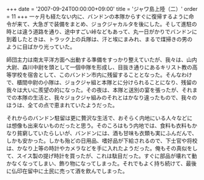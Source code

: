 +++
date = '2007-09-24T00:00:00+09:00'
title = 'ジャワ島上陸（二）'
order = 11
+++
一ヶ月も経たない内に、バンドンの本隊からすぐに復帰するように命令が来て、大急ぎで装備をまとめ、ジョクジャカルタを後にした。そして進駐の時とは違う道路を通り、途中すごい峠などもあって、丸一日がかりでバンドンに到着したときは、トラック上の兵隊は、汗と埃にまみれ、まるで煤掃きの男のように目ばかり光っていた。

師団主力は南太平洋方面へ出動する準備をすっかり整えていたが、我々は、山内大尉、森川中尉を頭として一個中隊を形成し、目抜き通りにあるキリスト教の高等学校を宿舎として、このバンドン市内に残留することとなった。そんなわけで、櫃間中尉の小隊は、ジョクジャ組と本隊とに分けられることになり、残留の我々は大いに羨望の的になった。その夜は、本隊と送別の宴を張ったが、それまでの本隊の生活と、我々ジョクジャ組みのそれとはかなり違ったもので、我々のほうは、全ての点で恵まれていたようだった。

それからのバンドン駐留は更に贅沢な生活で、おそらく内地にいる人々などには想像も出来ないものだったと思う。そのころはもう内地では、食料も衣料もかなり貧窮していたらしいが、バンドンには、酒も甘味も衣類も実にふんだんで、しかも安かった。しかも殆どの日用品、嗜好品が下給されるので、下士官や将校は、かなり上等の時計やカメラなどを手に入れたようだった。俺もその真似をして、スイス製の提げ時計を買ったが、これは駄目だった。すぐに部品が壊れて動かなくなってしまい、飾り物になってしまった。それでもよく持ち続けて、最後に仏印在留中に土民に売って酒を飲んでしまった。
